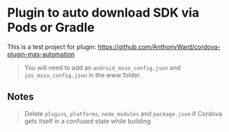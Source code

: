 # Plugin to auto download SDK via Pods or Gradle

This is a test project for plugin: https://github.com/AnthonyWard/cordova-plugin-mas-automation

> You will need to add an `android_msso_config.json` and `ios_msso_config.json` in the www folder.

## Notes

> Delete `plugins`, `platforms`, `node_modules` and `package.json` if Cordova gets itself in a confused state while building